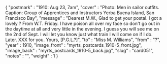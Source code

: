 {
  "postmark" : "1910: Aug 23, 7am",
  "cover" : "Photo: Men in sailor outfits. Caption: Group of Apprentices and Instructors Yerba Buena Island, San Francisco Bay",
  "message" : "Dearest M.W., Glad to get your postal. I got a lovely ? From W.T. Friday. I have poison all over my face so don't go out in the daytime at all and very little in the evening. I guess you will see me on the 2nd of Sept. I will let you know just what train I will come on if I do. Later. XXX for you. Yours, [P.G.L.?]",
  "to" : "Miss M. Williams",
  "from" : "?",
  "year" : 1910,
  "image_front" : "myrts_postcards_1910-5_front.jpg",
  "image_back" : "myrts_postcards_1910-5_back.jpg",
  "slug" : "card051",
  "notes" : "",
  "weight" : 1
}
